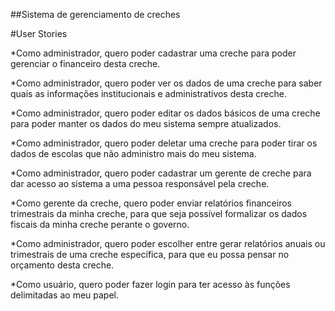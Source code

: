 ##Sistema de gerenciamento de creches


#User Stories

*Como administrador, quero poder cadastrar uma creche para poder gerenciar o financeiro desta creche.

*Como administrador, quero poder ver os dados de uma creche para saber quais as informações institucionais e administrativos desta creche.

*Como administrador, quero poder editar os dados básicos de uma creche para poder manter os dados do meu sistema sempre atualizados.

*Como administrador, quero poder deletar uma creche para poder tirar os dados de escolas que não administro mais do meu sistema.

*Como administrador, quero poder cadastrar um gerente de creche para dar acesso ao sistema a uma pessoa responsável pela creche.

*Como gerente da creche, quero poder enviar relatórios financeiros trimestrais da minha creche, para que seja possível formalizar os dados fiscais da minha creche perante o governo.

*Como administrador, quero poder escolher entre gerar relatórios anuais ou trimestrais de uma creche específica, para que eu possa pensar no orçamento desta creche.

*Como usuário, quero poder fazer login para ter acesso às funções delimitadas ao meu papel.
